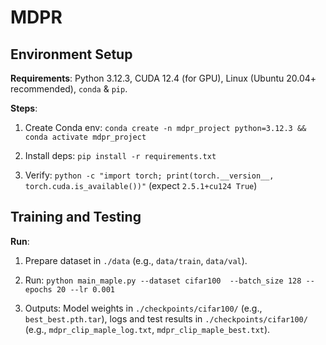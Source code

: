 # MDPR

## Environment Setup

**Requirements**: Python 3.12.3, CUDA 12.4 (for GPU), Linux (Ubuntu 20.04+ recommended), `conda` & `pip`.

**Steps**:

1. Create Conda env: `conda create -n mdpr_project python=3.12.3 && conda activate mdpr_project`
   
2. Install deps: `pip install -r requirements.txt`
   
3. Verify: `python -c "import torch; print(torch.__version__, torch.cuda.is_available())"` (expect `2.5.1+cu124 True`)


## Training and Testing

**Run**:

1. Prepare dataset in `./data` (e.g., `data/train`, `data/val`).

2. Run: `python main_maple.py --dataset cifar100  --batch_size 128 --epochs 20 --lr 0.001`

3. Outputs: Model weights in `./checkpoints/cifar100/` (e.g., `best_best.pth.tar`), logs and test results in `./checkpoints/cifar100/` (e.g., `mdpr_clip_maple_log.txt`, `mdpr_clip_maple_best.txt`).
